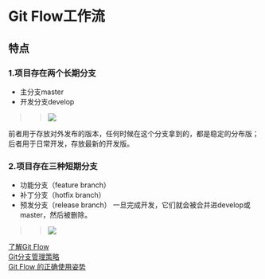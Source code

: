 # Git Flow工作流
## 特点
### 1.项目存在两个长期分支
* 主分支master
* 开发分支develop
>> ![](https://p9-juejin.byteimg.com/tos-cn-i-k3u1fbpfcp/34346cb869464c9fa43621236e594696~tplv-k3u1fbpfcp-watermark.image)

前者用于存放对外发布的版本，任何时候在这个分支拿到的，都是稳定的分布版；后者用于日常开发，存放最新的开发版。
### 2.项目存在三种短期分支
* 功能分支（feature branch）
* 补丁分支（hotfix branch）
* 预发分支（release branch）
一旦完成开发，它们就会被合并进develop或master，然后被删除。
>> ![](https://p9-juejin.byteimg.com/tos-cn-i-k3u1fbpfcp/f5e577f5076e436d921be9a8f7627490~tplv-k3u1fbpfcp-watermark.image)

[了解Git Flow](https://nvie.com/posts/a-successful-git-branching-model/)  
[Git分支管理策略](http://www.ruanyifeng.com/blog/2012/07/git.html)  
[Git Flow 的正确使用姿势](https://www.jianshu.com/p/41910dc6ef29)